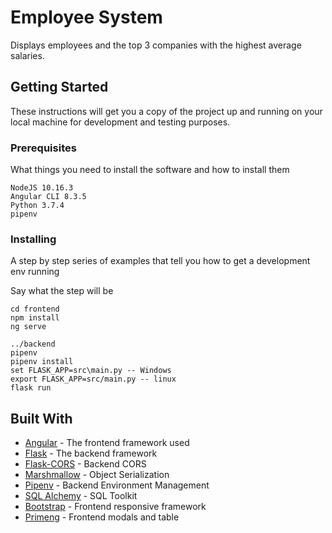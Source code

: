 # Employee System

Displays employees and the top 3 companies with the highest average salaries.

## Getting Started

These instructions will get you a copy of the project up and running on your local machine for development and testing purposes.

### Prerequisites

What things you need to install the software and how to install them

```
NodeJS 10.16.3
Angular CLI 8.3.5
Python 3.7.4
pipenv
```

### Installing

A step by step series of examples that tell you how to get a development env running

Say what the step will be

```
cd frontend
npm install
ng serve

../backend
pipenv
pipenv install
set FLASK_APP=src\main.py -- Windows
export FLASK_APP=src/main.py -- linux
flask run
```

## Built With

* [Angular](https://angular.io/) - The frontend framework used
* [Flask](https://palletsprojects.com/p/flask/) - The backend framework
* [Flask-CORS](https://palletsprojects.com/p/flask/) - Backend CORS
* [Marshmallow](https://marshmallow.readthedocs.io/en/stable/) - Object Serialization
* [Pipenv](https://docs.pipenv.org/en/latest/) - Backend Environment Management
* [SQL Alchemy](https://www.sqlalchemy.org/) - SQL Toolkit
* [Bootstrap](https://getbootstrap.com/docs/4.0/getting-started/introduction/) - Frontend responsive framework
* [Primeng](https://www.primefaces.org/primeng/#/) - Frontend modals and table
